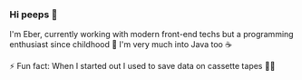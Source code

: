 ### Hi peeps 👋

I'm Eber, currently working with modern front-end techs but a programming enthusiast since childhood 👶
I'm very much into Java too ☕

⚡ Fun fact: When I started out I used to save data on cassette tapes 📼🙈

<!--
**eberjoe/eberjoe** is a ✨ _special_ ✨ repository because its `README.md` (this file) appears on your GitHub profile.

Here are some ideas to get you started:

- 🔭 I’m currently working on ...
- 🌱 I’m currently learning ...
- 👯 I’m looking to collaborate on ...
- 🤔 I’m looking for help with ...
- 💬 Ask me about ...
- 📫 How to reach me: ...
- 😄 Pronouns: ...
- ⚡ Fun fact: ...
-->
